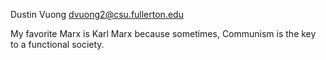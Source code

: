 Dustin Vuong
dvuong2@csu.fullerton.edu	

My favorite Marx is Karl Marx because sometimes, Communism is the key to a functional society.
